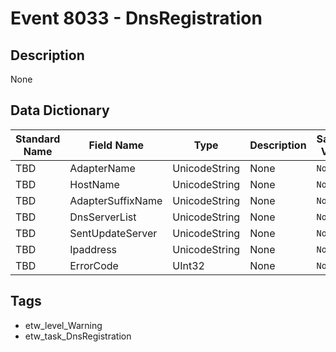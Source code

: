 # Event 8033 - DnsRegistration

## Description
None

## Data Dictionary
|Standard Name|Field Name|Type|Description|Sample Value|
|---|---|---|---|---|
|TBD|AdapterName|UnicodeString|None|`None`|
|TBD|HostName|UnicodeString|None|`None`|
|TBD|AdapterSuffixName|UnicodeString|None|`None`|
|TBD|DnsServerList|UnicodeString|None|`None`|
|TBD|SentUpdateServer|UnicodeString|None|`None`|
|TBD|Ipaddress|UnicodeString|None|`None`|
|TBD|ErrorCode|UInt32|None|`None`|

## Tags
* etw_level_Warning
* etw_task_DnsRegistration